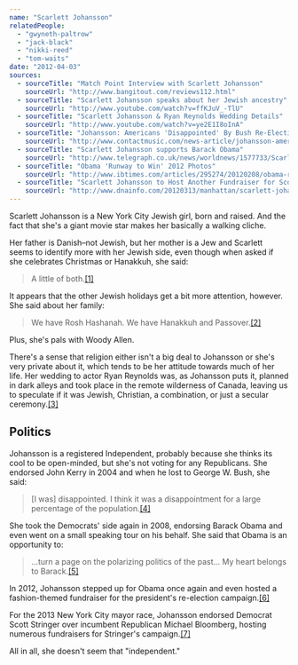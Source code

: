 ```yaml
---
name: "Scarlett Johansson"
relatedPeople:
  - "gwyneth-paltrow"
  - "jack-black"
  - "nikki-reed"
  - "tom-waits"
date: "2012-04-03"
sources:
  - sourceTitle: "Match Point Interview with Scarlett Johansson"
    sourceUrl: "http://www.bangitout.com/reviews112.html"
  - sourceTitle: "Scarlett Johansson speaks about her Jewish ancestry"
    sourceUrl: "http://www.youtube.com/watch?v=ffKJuV_-TlU"
  - sourceTitle: "Scarlett Johansson & Ryan Reynolds Wedding Details"
    sourceUrl: "http://www.youtube.com/watch?v=ye2E1I8oInA"
  - sourceTitle: "Johansson: Americans 'Disappointed' By Bush Re-Election"
    sourceUrl: "http://www.contactmusic.com/news-article/johansson-americans-disappointed-by-bushs-re-election"
  - sourceTitle: "Scarlett Johansson supports Barack Obama"
    sourceUrl: "http://www.telegraph.co.uk/news/worldnews/1577733/Scarlett-Johansson-supports-Barack-Obama.html"
  - sourceTitle: "Obama 'Runway to Win' 2012 Photos"
    sourceUrl: "http://www.ibtimes.com/articles/295274/20120208/obama-runway-win-2012-fashion-line-features.htm"
  - sourceTitle: "Scarlett Johansson to Host Another Fundraiser for Scott Stringe"
    sourceUrl: "http://www.dnainfo.com/20120313/manhattan/scarlett-johansson-host-another-fundraiser-for-scott-stringer"
---
```


Scarlett Johansson is a New York City Jewish girl, born and raised. And the fact that she's a giant movie star makes her basically a walking cliche.

Her father is Danish–not Jewish, but her mother is a Jew and Scarlett seems to identify more with her Jewish side, even though when asked if she celebrates Christmas or Hanakkuh, she said:

>A little of both.<a class="source-citation" href="http://www.bangitout.com/reviews112.html" title="Match Point Interview with Scarlett Johansson">[1]</a>

It appears that the other Jewish holidays get a bit more attention, however. She said about her family:

>We have Rosh Hashanah. We have Hanakkuh and Passover.<a class="source-citation" href="http://www.youtube.com/watch?v=ffKJuV_-TlU" title="Scarlett Johansson speaks about her Jewish ancestry">[2]</a>

Plus, she's pals with Woody Allen.

There's a sense that religion either isn't a big deal to Johansson or she's very private about it, which tends to be her attitude towards much of her life. Her wedding to actor Ryan Reynolds was, as Johansson puts it, planned in dark alleys and took place in the remote wilderness of Canada, leaving us to speculate if it was Jewish, Christian, a combination, or just a secular ceremony.<a class="source-citation" href="http://www.youtube.com/watch?v=ye2E1I8oInA" title="Scarlett Johansson &amp; Ryan Reynolds Wedding Details">[3]</a>

## Politics

Johansson is a registered Independent, probably because she thinks its cool to be open-minded, but she's not voting for any Republicans. She endorsed John Kerry in 2004 and when he lost to George W. Bush, she said:

>[I was] disappointed. I think it was a disappointment for a large percentage of the population.<a class="source-citation" href="http://www.contactmusic.com/news-article/johansson-americans-disappointed-by-bushs-re-election" title="Johansson: Americans &apos;Disappointed&apos; By Bush Re-Election">[4]</a>

She took the Democrats' side again in 2008, endorsing Barack Obama and even went on a small speaking tour on his behalf. She said that Obama is an opportunity to:

>…turn a page on the polarizing politics of the past… My heart belongs to Barack.<a class="source-citation" href="http://www.telegraph.co.uk/news/worldnews/1577733/Scarlett-Johansson-supports-Barack-Obama.html" title="Scarlett Johansson supports Barack Obama">[5]</a>

In 2012, Johansson stepped up for Obama once again and even hosted a fashion-themed fundraiser for the president's re-election campaign.<a class="source-citation" href="http://www.ibtimes.com/articles/295274/20120208/obama-runway-win-2012-fashion-line-features.htm" title="Obama &apos;Runway to Win&apos; 2012 Photos">[6]</a>

For the 2013 New York City mayor race, Johansson endorsed Democrat Scott Stringer over incumbent Republican Michael Bloomberg, hosting numerous fundraisers for Stringer's campaign.<a class="source-citation" href="http://www.dnainfo.com/20120313/manhattan/scarlett-johansson-host-another-fundraiser-for-scott-stringer" title="Scarlett Johansson to Host Another Fundraiser for Scott Stringe">[7]</a>

All in all, she doesn't seem that "independent."